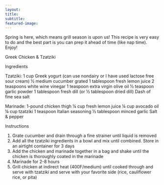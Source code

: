 ```yaml
---
layout:
title:
subtitle:
featured-image:
---		
```


Spring is here, which means grill season is upon us! This recipe is very easy to do and the best part is you can prep it ahead of time (like nap time). Enjoy!

Greek Chicken & Tzatziki

Ingredients

Tzatziki:
1 cup Greek yogurt (can use nondairy or I have used lactose free sour cream)
½ medium cucumber grated
1 tablespoon fresh lemon juice
2 teaspoons white wine vinegar
1 teaspoon extra virgin olive oil
½ teaspoon garlic powder
1 tablespoon fresh dill (or ½ tablespoon dried dill)
Dash of fine sea salt

Marinade:
1-pound chicken thigh
¼ cup fresh lemon juice
¼ cup avocado oil
¼ cup tzatziki
1 teaspoon Italian seasoning
½ tablespoon minced garlic
Salt & pepper

Instructions
1. Grate cucumber and drain through a fine strainer until liquid is removed
2. Add all the tzatziki ingredients in a bowl and mix until combined. Store in an airtight container for 3 days
3. Add the chicken and marinade together in a bag and shake until the chicken is thoroughly coated in the marinade
4. Marinade for 2-8 hours
5. Grill chicken at indirect heat (400F/medium) until cooked through and serve with tzatziki and serve with your favorite side (rice, cauliflower rice, or pita)
